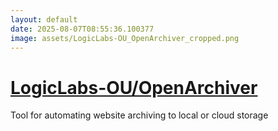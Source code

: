 ```yaml
---
layout: default
date: 2025-08-07T08:55:36.100377
image: assets/LogicLabs-OU_OpenArchiver_cropped.png
---
```


# [LogicLabs-OU/OpenArchiver](https://github.com/LogicLabs-OU/OpenArchiver)

Tool for automating website archiving to local or cloud storage

